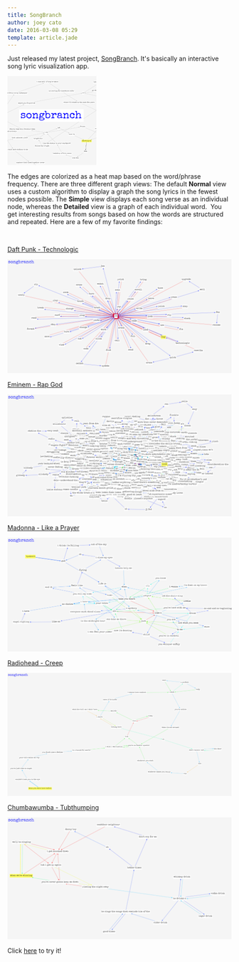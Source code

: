 ```yaml
---
title: SongBranch
author: joey cato
date: 2016-03-08 05:29
template: article.jade
---
```



Just released my latest project, [SongBranch](http://songbranch.gorch.com). It's basically an interactive song lyric
visualization app. 

<span class="more"></span>

<a href="http://songbranch.gorch.com"><img src="sbsq.png" alt="songbranch_app" style="width:200px"/></a>

The edges are colorized as a heat map based on the word/phrase frequency. There are three different
graph views: The default **Normal** view uses a custom algorithm to display a graph the song lyrics in the fewest nodes
possible. The **Simple** view displays each song verse as an individual node, whereas the **Detailed** view is a graph of each individual word.  You get interesting results from songs based on how the words are structured and repeated. Here are a few of my favorite findings:

<br>

[Daft Punk - Technologic](http://songbranch.gorch.com/?artistName=daft+punk&amp;songTitle=technologic)

![daftpunk](sb_daftpunk_technologic.png)

[Eminem - Rap God](http://songbranch.gorch.com/?artistName=eminem&amp;songTitle=rap+god)

![eminem](sb_eminem_rapgod-1024x556.png)

[Madonna - Like a Prayer](http://songbranch.gorch.com/?artistName=madonna&amp;songTitle=like+a+prayer)

![madonna](sb_madonnalikeaprayer-1024x521.png)

[Radiohead - Creep](http://songbranch.gorch.com/?artistName=radiohead&amp;songTitle=creep)

![radiohead](sb_radioheadcreep-1024x563.png)

[Chumbawumba - Tubthumping](http://songbranch.gorch.com/?artistName=chumbawumba&amp;songTitle=tubthumping)

![chumbawumba](sb_chumbawumba-1024x556.png)

Click [here](http://songbranch.gorch.com) to try it!
